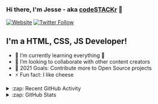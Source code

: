 ### Hi there, I'm Jesse - aka [codeSTACKr][website] 👋

[![Website](https://img.shields.io/website?label=rickyz.ml&style=for-the-badge&url=https%3A%2F%2Frickz.ml)](https://www.rickyz.ml)
[![Twitter Follow](https://img.shields.io/twitter/follow/rickyzcool?color=1DA1F2&logo=twitter&style=for-the-badge)](https://twitter.com/rickyzcool)

## I'm a HTML, CSS, JS Developer!

- 🌱 I’m currently learning everything 🤣
- 👯 I’m looking to collaborate with other content creators
- 🥅 2021 Goals: Contribute more to Open Source projects
- ⚡ Fun fact: I like cheese

<details>
  <summary>:zap: Recent GitHub Activity</summary>
  
<!--START_SECTION:activity-->
1. 🗣 Commented on [#2](https://github.com/codeSTACKr/portfolio-sass/issues/2) in [codeSTACKr/portfolio-sass](https://github.com/codeSTACKr/portfolio-sass)
2. ❗️ Closed issue [#2](https://github.com/codeSTACKr/portfolio-sass/issues/2) in [codeSTACKr/portfolio-sass](https://github.com/codeSTACKr/portfolio-sass)
3. ❌ Closed PR [#11](https://github.com/codeSTACKr/free-developer-resources/pull/11) in [codeSTACKr/free-developer-resources](https://github.com/codeSTACKr/free-developer-resources)
4. 🗣 Commented on [#11](https://github.com/codeSTACKr/free-developer-resources/issues/11) in [codeSTACKr/free-developer-resources](https://github.com/codeSTACKr/free-developer-resources)
5. 🎉 Merged PR [#10](https://github.com/codeSTACKr/free-developer-resources/pull/10) in [codeSTACKr/free-developer-resources](https://github.com/codeSTACKr/free-developer-resources)
<!--END_SECTION:activity-->

</details>

<details>
  <summary>:zap: GitHub Stats</summary>

  <img align="left" alt="Ricky-js's GitHub Stats" src="https://github-readme-stats.codestackr.vercel.app/api?username=Ricky-js&show_icons=true&hide_border=true" />

</details>

[website]: https://www.rickyz.ml
[twitter]: https://twitter.com/rickyzcool
[youtube]: https://youtube.com/supernoob
[instagram]: https://instagram.com/rickydana06
